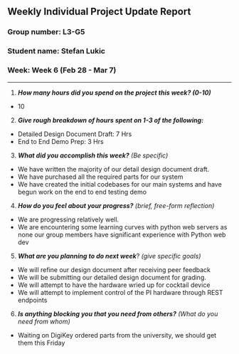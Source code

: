 ## Weekly Individual Project Update Report
### Group number: L3-G5
### Student name: Stefan Lukic
### Week: Week 6 (Feb 28 - Mar 7)
___
1. ***How many hours did you spend on the project this week? (0-10)***  
  - 10

2. ***Give rough breakdown of hours spent on 1-3 of the following:***
  - Detailed Design Document Draft: 7 Hrs
  - End to End Demo Prep: 3 Hrs

3. ***What did you accomplish this week?*** _(Be specific)_
  - We have written the majority of our detail design document draft.  
  - We have purchased all the required parts for our system
  - We have created the initial codebases for our main systems and have begun work on the
  end to end testing demo

4. ***How do you feel about your progress?*** _(brief, free-form reflection)_
  - We are progressing relatively well.
  - We are encountering some learning curves with python web servers as none our group members
  have significant experience with Python web dev

5. ***What are you planning to do next week***? _(give specific goals)_
  - We will refine our design document after receiving peer feedback
  - We will be submitting our detailed design document for grading.
  - We will attempt to have the hardware wried up for cocktail device
  - We will attempt to implement control of the PI hardware through REST endpoints

6. ***Is anything blocking you that you need from others?*** _(What do you need from whom)_
  - Waiting on DigiKey ordered parts from the university, we should get them this Friday
